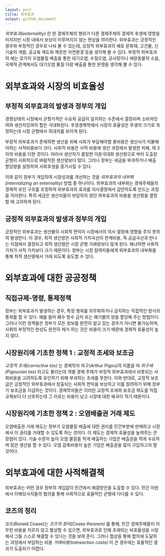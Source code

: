 ```yaml
---
layout: post
title: 외부효과
output: github_document
---
```


*외부효과(externality)* 란 한 경제주체의 행위가 다른 경제주체의 경제적 후생에 영향을 미치지만 시장 내에서 보상이 이루어지지 않는 현상을 의미한다. 외부효과는 긍정적인 경우와 부정적인 경우로 나눠 볼 수 있는데, 긍정적 외부효과의 예로 문화재, 고건물, 신기술의 개발, 공교육 제도와 깨끗한 자연환경 등을 생각해 볼 수 있다. 부정적 외부효과의 예는 갖가지 오염물질 배출을 통한 대기오염, 수질오염, 공사장이나 애완동물의 소음, 국제적 관계에서도 대기오염 물질 다량 배출을 통한 분쟁을 생각해 볼 수 있다.

# 외부효과와 시장의 비효율성

## 부정적 외부효과의 발생과 정부의 개입

경쟁상태의 시장에서 균형가격은 수요와 공급이 일치하는 수준에서 결정되며 소비자잉여와 생산자잉여의 합은 극대화된다. 후생경제학에서 시장의 효율성은 후생의 크기로 측정하는데 시장 균형에서 최대치를 보이게 된다.

부정적 외부효과가 존재하면 생산을 위해 사회가 부담해야할 총비용은 생산사가 지불해야하는 사적비용보다 크다. 사회적 비용은 사적 비용에 생산 과정에서 발생한 피해, 제 3자의 비용을 더한 것이다. 따라서 생산자가 결정한 이윤극대화 생산량으로 부터 도출된 균형이 사회적으로 바람직한 생산량보다 많다. 그러나 정부는 세금을 부과하거나 배출 할당량을 설정하여 사회후생을 증가시킬 수 있다.

이와 같이 정부가 개입하여 시장성과를 개선하는 것을 *외부효과의 내부화(internalizing an externality)* 방법 중 하나이다. 외부효과의 내부화는 경제주체들의 경제적 유인 구조를 조정하여 외부효과의 효과를 의사결정에서 감안하도록 만드는 과정을 의미한다. 특히 세금은 생산자들이 부담하지 않던 외부효과의 비용을 생산량을 결정할 때 고려하게 된다.

## 긍정적 외부효과의 발생과 정부의 개입

긍정적인 외부효과는 생산물의 사회적 편익이 시장에서의 의사 결정에 영향을 주지 못하여 발생한다. 이 경우, 최적 생산량은 사회적 가치곡선이 한계비용, 즉 공급곡선과 만나는 지점에서 결정되고 최적 생산량은 시장 균형 거래량보다 많게 된다. 왜냐하면 사회적 가치가 사적 가치보다 크기 때문이다. 정부는 시장 참여자들에게 외부효과의 내부화를 통해 최적 생산량에서 거래 되도록 유도할 수 있다.

# 외부효과에 대한 공공정책

## 직접규제-명령, 통제정책

정부는 외부효과가 발생하는 경우, 특정 행위를 의무화하거나 금지하는 직접적인 방식의 통제를 할 수 있다. 예를 들어 폐수 방수 금지 또는 폐기물의 양을 할당해 주는 방법이다. 그러나 이런 정책들은 정부가 모든 정보를 완전히 알고 있는 경우가 아니면 불가능하며, 사회의 부정적인 현상도 완전히 제거 하는 것은 비용이 크기 때문에 경제적 효율성이 높지 않다.

## 시장원리에 기초한 정책 1 : 교정적 조세와 보조금

*교정적 조세(corrective tax)* 는 경제학자 피구(Arthur Pigou)의 이름을 따 *피구세(Pigouvian tax)* 라고도 불리는데 개별 경제 주체가 부정적 외부효과에서 비롯되는 사회비용을 고려하도록 유인하기 위해 부과하는 조세를 뜻한다. 이와 반대로, 교정적 보조금은 긍정적인 외부효과에서 창출되는 사회적 편익을 보상하고 이를 장려하기 위해 정부가 보조금을 지급하는 것이다. 경제학자들은 이러한 교정적 조세와 보조금 제도를 직접규제보다 더 선호하는데 그 이유는 비용이 낮고 시장에 대한 왜곡이 적기 때문이다.

## 시장원리에 기초한 정책 2 : 오염배출권 거래 제도

오염배출권 거래 제도는 정부가 오염물질 배출에 대한 권리를 민간부분에 판매하고 시장에서 이 권리를 거래할 수 있도록 하는 것이다. 이 제도는 경제적 효율성을 높여주는 큰 장점이 있다. 기술 수준이 높아 오염 물질을 적게 배출하는 기업은 배출권을 적게 수요하며 많은 생산을 할 수 있다. 오염 감축비용이 높은 기업은 배출권을 많이 구입하고자 할 것이다.

# 외부효과에 대한 사적해결책

외부효과는 어떤 경우 정부의 개입없이 민간에서 해결방안을 도출할 수 있다. 민간 차원에서 이해당사자들의 협의를 통해 사회적으로 효율적인 균형에 다다를 수 있다.

## 코즈의 정리

코즈(Ronald Coase)는 *코즈의 정리(Coase theorem)* 를 통해, 민간 경제주체들이 아무런 비용을 치르지 않고 협상할 수 있으면, 외부효과로 인해 초래되는 비효율성을 시장에서 그들 스스로 해결할 수 있다는 것을 보여 준다. 그러나 협상을 통해 합의에 도달하는 과정에서 부담하는 비용 *거래비용(transaction costs)* 이 큰 경우에는 효율적인 결과가 도출되기 어렵다. 
